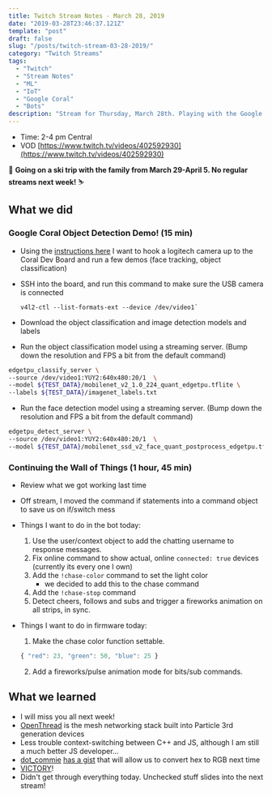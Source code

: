 ```yaml
---
title: Twitch Stream Notes - March 28, 2019
date: "2019-03-28T23:46:37.121Z"
template: "post"
draft: false
slug: "/posts/twitch-stream-03-28-2019/"
category: "Twitch Streams"
tags:
  - "Twitch"
  - "Stream Notes"
  - "ML"
  - "IoT"
  - "Google Coral"
  - "Bots"
description: "Stream for Thursday, March 28th. Playing with the Google Coral and continuing the Wall of Things project."
---
```


- Time: 2-4 pm Central
- VOD [https://www.twitch.tv/videos/402592930](https://www.twitch.tv/videos/402592930)

🚠 **Going on a ski trip with the family from March 29-April 5. No regular streams next week!** ⛷

## What we did

### Google Coral Object Detection Demo! (15 min)

- Using the [instructions here](https://coral.withgoogle.com/tutorials/devboard-camera/) I want to hook a logitech camera up to the Coral Dev Board and run a few demos (face tracking, object classification)
- SSH into the board, and run this command to make sure the USB camera is connected
  ```
  v4l2-ctl --list-formats-ext --device /dev/video1`
  ```
  
- Download the object classification and image detection models and labels
- Run the object classification model using a streaming server. (Bump down the resolution and FPS a bit from the default command)

```bash
edgetpu_classify_server \
--source /dev/video1:YUY2:640x480:20/1  \
--model ${TEST_DATA}/mobilenet_v2_1.0_224_quant_edgetpu.tflite \
--labels ${TEST_DATA}/imagenet_labels.txt
```

- Run the face detection model using a streaming server. (Bump down the resolution and FPS a bit from the default command)

```bash
edgetpu_detect_server \
--source /dev/video1:YUY2:640x480:20/1  \
--model ${TEST_DATA}/mobilenet_ssd_v2_face_quant_postprocess_edgetpu.tflite
```

### Continuing the Wall of Things (1 hour, 45 min)

- Review what we got working last time
- Off stream, I moved the command if statements into a command object to save us on if/switch mess

- Things I want to do in the bot today:
  1. Use the user/context object to add the chatting username to response messages.
  2. Fix online command to show actual, online `connected: true` devices (currently its every one I own)
  3. Add the `!chase-color` command to set the light color 
      - we decided to add this to the chase command
  4. Add the `!chase-stop` command
  5. Detect cheers, follows and subs and trigger a fireworks animation on all strips, in sync.

- Things I want to do in firmware today:
  1. Make the chase color function settable.
  ```js
  { "red": 23, "green": 50, "blue": 25 }
  ```

  2. Add a fireworks/pulse animation mode for bits/sub commands.


## What we learned

- I will miss you all next week!
- [OpenThread](https://openthread.io) is the mesh networking stack built into Particle 3rd generation devices
- Less trouble context-switching between C++ and JS, although I am still a much better JS developer... 
- [dot_commie](https://twitch.tv/dot_commie) [has a gist](https://gist.github.com/jaredpsimpson/eb212181d1edd4e7f7411fc8b93a66b4) that will allow us to convert hex to RGB next time
- [VICTORY](https://clips.twitch.tv/CarefulHeartlessCucumberUWot)! 
- Didn't get through everything today. Unchecked stuff slides into the next stream!